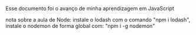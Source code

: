 Esse documento foi o avanço de minha aprendizagem em JavaScript


nota sobre a aula de Node: instale o lodash com o comando "npm i lodash", 
instale o nodemon de forma global com: "npm i -g nodemon"
